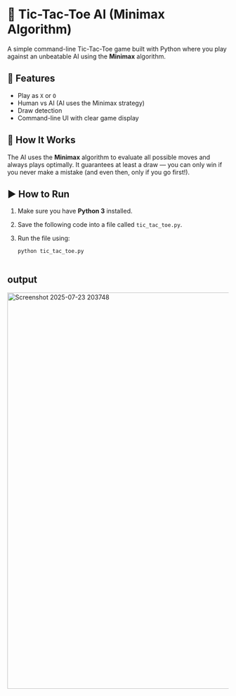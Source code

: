 # 🤖 Tic-Tac-Toe AI (Minimax Algorithm)

A simple command-line Tic-Tac-Toe game built with Python where you play against an unbeatable AI using the **Minimax** algorithm.

## 📌 Features

- Play as `X` or `O`
- Human vs AI (AI uses the Minimax strategy)
- Draw detection
- Command-line UI with clear game display

## 🧠 How It Works

The AI uses the **Minimax** algorithm to evaluate all possible moves and always plays optimally. It guarantees at least a draw — you can only win if you never make a mistake (and even then, only if you go first!).

## ▶️ How to Run

1. Make sure you have **Python 3** installed.
2. Save the following code into a file called `tic_tac_toe.py`.
3. Run the file using:

   ```bash
   python tic_tac_toe.py



## output
<img width="724" height="900" alt="Screenshot 2025-07-23 203748" src="https://github.com/user-attachments/assets/576ae3fc-b8a0-43f0-badd-e294931ff3e5" />

